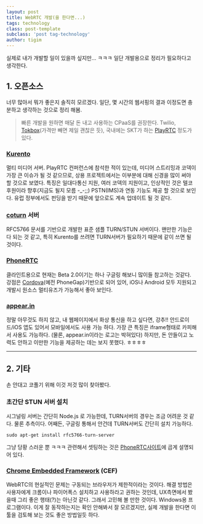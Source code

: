 ```yaml
--- 
layout: post 
title: WebRTC 개발(을 한다면...) 
tags: technology  
class: post-template
subclass: 'post tag-technology'  
author: tigim
---  
```


실제로 내가 개발할 일이 있을까 싶지만... ㅋㅋㅋ 일단 개발용으로 정리가 필요하다고 생각한다. 

## 1. 오픈소스  

너무 많아서 뭐가 좋은지 솔직히 모르겠다. 일단, 몇 시간의 웹서핑의 결과 이정도면 충분하고 생각하는 것으로 정리 해봄. 

> 빠른 개발을 원하면 매달 돈 내고 사용하는 CPaaS를 권장한다. Twilio, [Tokbox](https://tokbox.com/)(가격만 빼면 제일 괜찮은 듯), 국내에는 SKT가 하는 [PlayRTC](https://www.playrtc.com/) 정도가 있다.   

### [Kurento](http://www.kurento.org/)  

멀티 미디어 서버. PlayRTC 컨퍼런스에 참석한 적이 있는데, 미디어 스트리밍과 코덱이 가장 큰 이슈가 될 것 같으므로, 상용 프로젝트에서는 이부분에 대해 신경을 많이 써야 할 것으로 보였다. 특징은 일대다통신 지원, 여러 코덱의 지원이고, 인상적인 것은 텔코 후원이라 향후(지금도 될지 모름 -_-;;) PSTN(IMS)과 연동 기능도 제공 할 것으로 보인다. 유럽 정부에서도 펀딩을 받기 때문에 앞으로도 계속 업데이트 될 것 같다. 

### [coturn](https://github.com/coturn/coturn) 서버    

RFC5766 문서를 기반으로 개발한 표준 샘플 TURN/STUN 서버이다. 왠만한 기능은 다 되는 것 같고, 특히 Kurento를 쓰려면 TURN서버가 필요하기 때문에 같이 쓰면 될 것이다.

### [PhoneRTC](http://phonertc.io/)   

클라인트용으로 현재는 Beta 2.0이기는 하나 구글링 해보니 많이들 참고하는 것같다. 강점은 [Cordova](https://cordova.apache.org/#top)(예전 PhoneGap)기반으로 되어 있어, iOS나 Android 모두 지원되고 개발시 원소스 멀티유즈가 가능해서 좋아 보인다. 

### [appear.in](https://appear.in/)  

정말 아무것도 하지 않고, 내 웹페이지에서 화상 통신을 하고 싶다면, 강추!! 안드로이드/iOS 앱도 있어서 모바일에서도 사용 가능 하다. 가장 큰 특징은 iframe형태로 카피해서 사용도 가능하다. (물론, appear.in이라는 로고는 박혀있다) 하지만, 돈 안들이고 노력도 안하고 이만한 기능을 제공하는 데는 보지 못했다. ㅎㅎㅎㅎ  


----------


## 2. 기타  

손 안대고 코풀기 위해 이것 저것 많이 찾아봤다.   

### 초간단 STUN 서버 설치  

시그널링 서버는 간단히 Node.js 로 가능한데, TURN서버의 경우는 조금 어려운 것 같다. 물론 추측이다. 어째든, 구글링 통해서 안건데 TURN서버도 간단히 설치 가능하다.  

    sudo apt-get install rfc5766-turn-server  
 
그냥 당황 스러운 뿐 ㅋㅋㅋ 관련해서 셋팅하는 것은 [PhoneRTC사이트](https://github.com/alongubkin/phonertc/wiki/Installation)에 곱게 설명되어 있다.  

### [Chrome Embedded Framework](https://bitbucket.org/chromiumembedded/cef) (CEF)  

WebRTC의 현실적인 문제는 구동되는 브라우저가 제한적이라는 것이다. 해결 방법은 사용자에게 크롬이나 파이어폭스 설치하고 사용하라고 권하는 것인데, UX측면에서 봤을때 그리 좋은 행태(?)는 아닌것 같다. 그래서 고민해 볼 만한 것이다. Windows용 프로그램이다. 이게 잘 동작하는지는 확인 안해봐서 잘 모르겠지만, 실제 개발을 한다면 이 툴을 검토해 보는 것도 좋은 방법일듯 하다.   

